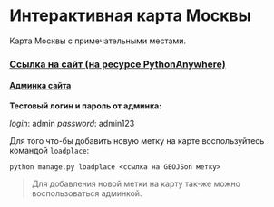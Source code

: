 # Интерактивная карта Москвы

Карта Москвы с примечательными местами.

### **[Ссылка на сайт (на ресурсе PythonAnywhere)](http://azabirov.pythonanywhere.com/)**

#### **[Админка сайта](http://azabirov.pythonanywhere.com/admin)**

**Тестовый логин и пароль от админка:**

_login_: admin _password_: admin123

Для того что-бы добавить новую метку на карте воспользуйтесь командой `loadplace`:

`python manage.py loadplace <ссылка на GEOJSon метку>`

> Для добавления новой метки на карту так-же можно воспользоваться админкой.